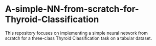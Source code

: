 # A-simple-NN-from-scratch-for-Thyroid-Classification
This repository focuses on implementing a simple neural network from scratch for a three-class Thyroid Classification task on a tabular dataset.
